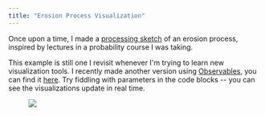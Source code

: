 ```yaml
---
title: "Erosion Process Visualization"
---
```


Once upon a time, I made a [processing
sketch](https://www.openprocessing.org/sketch/48684) of an erosion process,
inspired by lectures in a probability course I was taking.

This example is still one I revisit whenever I'm trying to learn new
visualization tools. I recently made another version using
[Observables](https://beta.observablehq.com), you can find it
[here](https://beta.observablehq.com/@krisrs1128/untitled).
Try fiddling with parameters in the code blocks -- you can see the
visualizations update in real time.

<figure>
        <img src="{{ site.url }}/images/erosion.png">
</figure>
